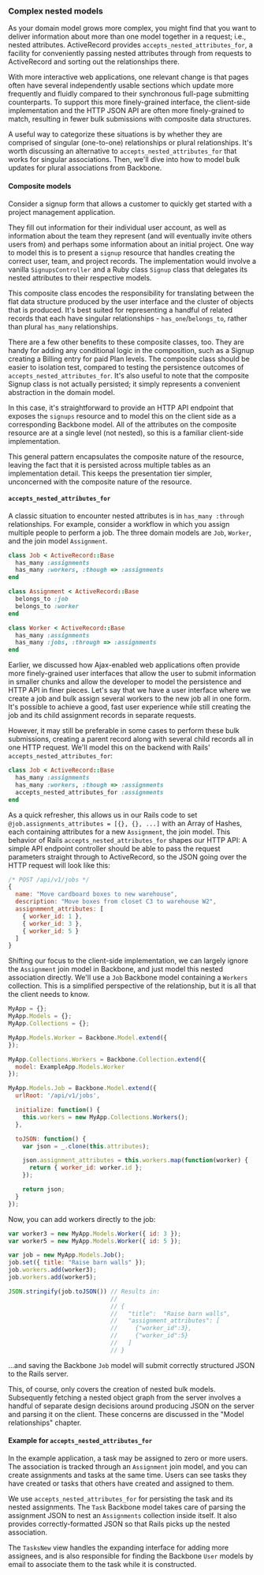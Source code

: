 ### Complex nested models

As your domain model grows more complex, you might find that you want to deliver
information about more than one model together in a request; i.e., nested
attributes.  ActiveRecord provides `accepts_nested_attributes_for`, a facility
for conveniently passing nested attributes through from requests to
ActiveRecord and sorting out the relationships there.

With more interactive web applications, one relevant change is that pages often
have several independently usable sections which update more frequently and
fluidly compared to their synchronous full-page submitting counterparts.  To
support this more finely-grained interface, the client-side implementation and
the HTTP JSON API are often more finely-grained to match, resulting in fewer
bulk submissions with composite data structures.

A useful way to categorize these situations is by whether they are comprised of
singular (one-to-one) relationships or plural relationships.  It's worth
discussing an alternative to `accepts_nested_attributes_for` that works for
singular associations.  Then, we'll dive into how to model bulk updates for
plural associations from Backbone.

#### Composite models

Consider a signup form that allows a customer to quickly get started with a
project management application.

They fill out information for their individual user account, as well as
information about the team they represent (and will eventually invite others
users from) and perhaps some information about an initial project.  One way to
model this is to present a `signup` resource that handles creating the correct
user, team, and project records.  The implementation would involve a vanilla
`SignupsController` and a Ruby class `Signup` class that delegates its nested
attributes to their respective models.

This composite class encodes the responsibility for translating between the
flat data structure produced by the user interface and the cluster of objects
that is produced.  It's best suited for representing a handful of related
records that each have singular relationships - `has_one`/`belongs_to`, rather
than plural `has_many` relationships.

There are a few other benefits to these composite classes, too.  They are handy
for adding any conditional logic in the composition, such as a Signup creating
a Billing entry for paid Plan levels.  The composite class should be easier to
isolation test, compared to testing the persistence outcomes of
`accepts_nested_attributes_for`.  It's also useful to note that the composite
Signup class is not actually persisted; it simply represents a convenient
abstraction in the domain model.

In this case, it's straightforward to provide an HTTP API endpoint that exposes
the `signups` resource and to model this on the client side as a corresponding
Backbone model.  All of the attributes on the composite resource are at a single
level (not nested), so this is a familiar client-side implementation.

This general pattern encapsulates the composite nature of the resource, leaving
the fact that it is persisted across multiple tables as an implementation
detail.  This keeps the presentation tier simpler, unconcerned with the
composite nature of the resource.

#### `accepts_nested_attributes_for`

A classic situation to encounter nested attributes is in `has_many :through`
relationships.  For example, consider a workflow in which you assign multiple
people to perform a job.  The three domain models are `Job`, `Worker`, and
the join model `Assignment`.

~~~~ruby
class Job < ActiveRecord::Base
  has_many :assignments
  has_many :workers, :though => :assignments
end

class Assignment < ActiveRecord::Base
  belongs_to :job
  belongs_to :worker
end

class Worker < ActiveRecord::Base
  has_many :assignments
  has_many :jobs, :through => :assignments
end
~~~~

Earlier, we discussed how Ajax-enabled web applications often provide more
finely-grained user interfaces that allow the user to submit information in
smaller chunks and allow the developer to model the persistence and HTTP API in
finer pieces.  Let's say that we have a user interface where we create a job
and bulk assign several workers to the new job all in one form.  It's possible
to achieve a good, fast user experience while still creating the job and its
child assignment records in separate requests.

However, it may still be preferable in some cases to perform these bulk
submissions, creating a parent record along with several child records all in
one HTTP request.  We'll model this on the backend with Rails'
`accepts_nested_attributes_for`:

~~~~ruby
class Job < ActiveRecord::Base
  has_many :assignments
  has_many :workers, :though => :assignments
  accepts_nested_attributes_for :assignments
end
~~~~

As a quick refresher, this allows us in our Rails code to set
`@job.assignments_attributes = [{}, {}, ...]` with an Array of Hashes, each
containing attributes for a new `Assignment`, the join model.  This behavior of
Rails `accepts_nested_attributes_for` shapes our HTTP API: A simple API
endpoint controller should be able to pass the request parameters straight
through to ActiveRecord, so the JSON going over the HTTP request will look
like this:

~~~~javascript
/* POST /api/v1/jobs */
{
  name: "Move cardboard boxes to new warehouse",
  description: "Move boxes from closet C3 to warehouse W2",
  assignmment_attributes: [
    { worker_id: 1 },
    { worker_id: 3 },
    { worker_id: 5 }
  ]
}
~~~~

Shifting our focus to the client-side implementation, we can largely ignore the
`Assignment` join model in Backbone, and just model this nested association
directly.  We'll use a `Job` Backbone model containing a `Workers` collection.
This is a simplified perspective of the relationship, but it is all that the client
needs to know.

~~~~javascript
MyApp = {};
MyApp.Models = {};
MyApp.Collections = {};

MyApp.Models.Worker = Backbone.Model.extend({
});

MyApp.Collections.Workers = Backbone.Collection.extend({ 
  model: ExampleApp.Models.Worker
});

MyApp.Models.Job = Backbone.Model.extend({
  urlRoot: '/api/v1/jobs',

  initialize: function() {
    this.workers = new MyApp.Collections.Workers();
  },

  toJSON: function() {
    var json = _.clone(this.attributes);

    json.assignment_attributes = this.workers.map(function(worker) {
      return { worker_id: worker.id };
    });

    return json;
  }
});
~~~~

Now, you can add workers directly to the job:

~~~~javascript
var worker3 = new MyApp.Models.Worker({ id: 3 });
var worker5 = new MyApp.Models.Worker({ id: 5 });

var job = new MyApp.Models.Job();
job.set({ title: "Raise barn walls" });
job.workers.add(worker3);
job.workers.add(worker5);

JSON.stringify(job.toJSON()) // Results in:
                             //
                             // {
                             //   "title":  "Raise barn walls",
                             //   "assignment_attributes": [
                             //     {"worker_id":3},
                             //     {"worker_id":5}
                             //   ]
                             // }
~~~~

...and saving the Backbone `Job` model will submit correctly structured
JSON to the Rails server.

This, of course, only covers the creation of nested bulk models.
Subsequently fetching a nested object graph from the server involves a handful
of separate design decisions around producing JSON on the server and parsing it
on the client. These concerns are discussed in the "Model relationships"
chapter.

#### Example for `accepts_nested_attributes_for`

In the example application, a task may be assigned to zero or more users.  The
association is tracked through an `Assignment` join model, and you can create
assignments and tasks at the same time.  Users can see tasks they have
created or tasks that others have created and assigned to them.

We use `accepts_nested_attributes_for` for persisting the task and its nested
assignments.  The `Task` Backbone model takes care of parsing the
assignment JSON to nest an `Assignments` collection inside itself.  It also
provides correctly-formatted JSON so that Rails picks up the nested
association.

The `TasksNew` view handles the expanding interface for adding more assignees,
and is also responsible for finding the Backbone `User` models by email
to associate them to the task while it is constructed.
